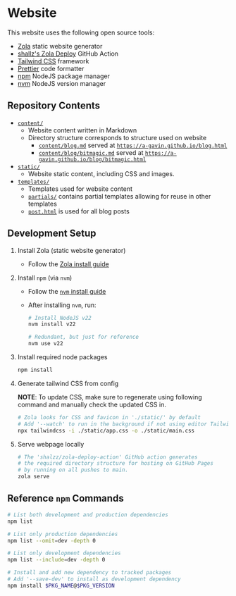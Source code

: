 # Website

This website uses the following open source tools:

- [Zola](https://www.getzola.org/) static website generator
- [shallz's Zola Deploy](https://github.com/shalzz/zola-deploy-action) GitHub Action
- [Tailwind CSS](https://tailwindcss.com/) framework
- [Prettier](https://prettier.io/) code formatter
- [npm](https://www.npmjs.com/) NodeJS package manager
- [nvm](https://github.com/nvm-sh/nvm/blob/master/README.md) NodeJS version manager

## Repository Contents

- [`content/`](./content/)
  - Website content written in Markdown
  - Directory structure corresponds to structure used on website
    - [`content/blog.md`](./content/blog.md) served at [`https://a-gavin.github.io/blog.html`](https://a-gavin.github.io/blog.html)
    - [`content/blog/bitmagic.md`](./content/blog/bitmagic.md) served at [`https://a-gavin.github.io/blog/bitmagic.html`](https://a-gavin.github.io/blog/bitmagic.html)
- [`static/`](./static/)
  - Website static content, including CSS and images.
- [`templates/`](./templates/)
  - Templates used for website content
  - [`partials/`](./templates/partials/) contains partial templates allowing for reuse in other templates
  - [`post.html`](./templates/post.html) is used for all blog posts

## Development Setup

1. Install Zola (static website generator)
   - Follow the [Zola install guide](https://www.getzola.org/documentation/getting-started/installation/)
2. Install `npm` (via `nvm`)

   - Follow the [`nvm` install guide](https://github.com/nvm-sh/nvm?tab=readme-ov-file#installing-and-updating)
   - After installing `nvm`, run:

     ```Bash
     # Install NodeJS v22
     nvm install v22

     # Redundant, but just for reference
     nvm use v22
     ```

3. Install required node packages

   ```Bash
   npm install
   ```

4. Generate tailwind CSS from config

   **NOTE**: To update CSS, make sure to regenerate using following command and manually check the updated CSS in.

   ```Bash
   # Zola looks for CSS and favicon in './static/' by default
   # Add '--watch' to run in the background if not using editor Tailwind plugins
   npx tailwindcss -i ./static/app.css -o ./static/main.css
   ```

5. Serve webpage locally
   ```Bash
   # The 'shalzz/zola-deploy-action' GitHub action generates
   # the required directory structure for hosting on GitHub Pages
   # by running on all pushes to main.
   zola serve
   ```

## Reference `npm` Commands

```Bash
# List both development and production dependencies
npm list

# List only production dependencies
npm list --omit=dev -depth 0

# List only development dependencies
npm list --include=dev -depth 0

# Install and add new dependency to tracked packages
# Add '--save-dev' to install as development dependency
npm install $PKG_NAME@$PKG_VERSION
```
